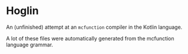 # Hoglin
An (unfinished) attempt at an `mcfunction` compiler in the Kotlin language.

A lot of these files were automatically generated from the mcfunction language grammar.
